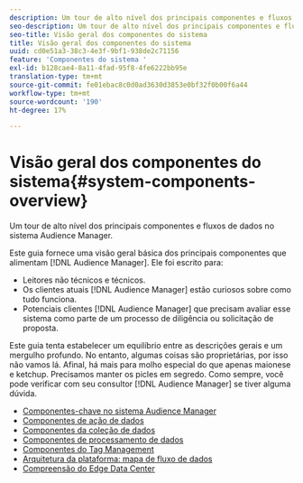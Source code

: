 ```yaml
---
description: Um tour de alto nível dos principais componentes e fluxos de dados no sistema Audience Manager.
seo-description: Um tour de alto nível dos principais componentes e fluxos de dados no sistema Audience Manager.
seo-title: Visão geral dos componentes do sistema
title: Visão geral dos componentes do sistema
uuid: cd0e51a3-38c3-4e3f-9bf1-938de2c71156
feature: 'Componentes do sistema '
exl-id: b128cae4-8a11-4fad-95f8-4fe6222bb95e
translation-type: tm+mt
source-git-commit: fe01ebac8c0d0ad3630d3853e0bf32f0b00f6a44
workflow-type: tm+mt
source-wordcount: '190'
ht-degree: 17%

---
```


# Visão geral dos componentes do sistema{#system-components-overview}

Um tour de alto nível dos principais componentes e fluxos de dados no sistema Audience Manager.

<!-- 

c_compintro.xml

 -->

Este guia fornece uma visão geral básica dos principais componentes que alimentam [!DNL Audience Manager]. Ele foi escrito para:

* Leitores não técnicos e técnicos.
* Os clientes atuais [!DNL Audience Manager] estão curiosos sobre como tudo funciona.
* Potenciais clientes [!DNL Audience Manager] que precisam avaliar esse sistema como parte de um processo de diligência ou solicitação de proposta.

Este guia tenta estabelecer um equilíbrio entre as descrições gerais e um mergulho profundo. No entanto, algumas coisas são proprietárias, por isso não vamos lá. Afinal, há mais para molho especial do que apenas maionese e ketchup. Precisamos manter os picles em segredo. Como sempre, você pode verificar com seu consultor [!DNL Audience Manager] se tiver alguma dúvida.

* [Componentes-chave no sistema Audience Manager](/help/using/reference/system-components/components-stack.md)
* [Componentes de ação de dados](/help/using/reference/system-components/components-data-action.md)
* [Componentes da coleção de dados](/help/using/reference/system-components/components-data-collection.md)
* [Componentes de processamento de dados](/help/using/reference/system-components/components-data-processing.md)
* [Componentes do Tag Management](/help/using/reference/system-components/components-tag-management.md)
* [Arquitetura da plataforma: mapa de fluxo de dados](/help/using/reference/system-components/components-platform-architecture.md)
* [Compreensão do Edge Data Center](/help/using/reference/system-components/components-edge.md)
